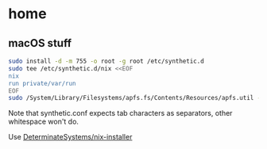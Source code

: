 # home

## macOS stuff

```bash
sudo install -d -m 755 -o root -g root /etc/synthetic.d
sudo tee /etc/synthetic.d/nix <<EOF
nix
run	private/var/run
EOF
sudo /System/Library/Filesystems/apfs.fs/Contents/Resources/apfs.util -t
```

Note that synthetic.conf expects tab characters as separators, other whitespace won't do.

Use [DeterminateSystems/nix-installer](https://github.com/DeterminateSystems/nix-installer)
